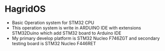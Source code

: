 # HagridOS
- Basic Operation system for STM32 CPU
- This operation system is write in ARDUINO IDE with extensions STM32Duino which add STM32 board to Arduino IDE
- My primary develop platform is STM32 Nucleo F746ZGT and secondary testing board is STM32 Nucleo F446RET
